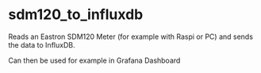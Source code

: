 # sdm120_to_influxdb

Reads an Eastron SDM120 Meter (for example with Raspi or PC) and sends the data to InfluxDB.

Can then be used for example in Grafana Dashboard
